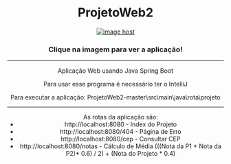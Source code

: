 <h1 align="Center"> ProjetoWeb2 </h1>
<div align="center">
  <a href="https://imgbox.com/ZwwhEtjP" target="_blank"><img src="https://thumbs2.imgbox.com/2c/71/ZwwhEtjP_t.png" alt="image host"/></a>
  <h3> Clique na imagem para ver a aplicação! </h3>
</div><hr>

<div align="center">
    <p> Aplicação Web usando Java Spring Boot </p>
    <p> Para usar esse programa é necessário ter o IntelliJ </p>
    <p> Para executar a aplicação: ProjetoWeb2-master\src\main\java\rota\projeto </p>
    <hr>
    <ul> As rotas da aplicação são: 
        <li> http://localhost:8080 - Index do Projeto </li>
        <li> http://localhost:8080/404 - Página de Erro </li>
        <li> http://localhost:8080/cep - Consultar CEP  </li>
        <li> http://localhost:8080/notas - Cálculo de Média (((Nota da P1 + Nota da P2)* 0.6) / 2) + (Nota do Projeto * 0.4) </li>
    </ul>
</div>




